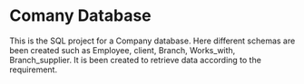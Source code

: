 # Comany Database
This is the SQL project for a Company database. Here different schemas are been created such as Employee, client, Branch, Works_with, Branch_supplier.
It is been created to retrieve data according to the requirement. 
